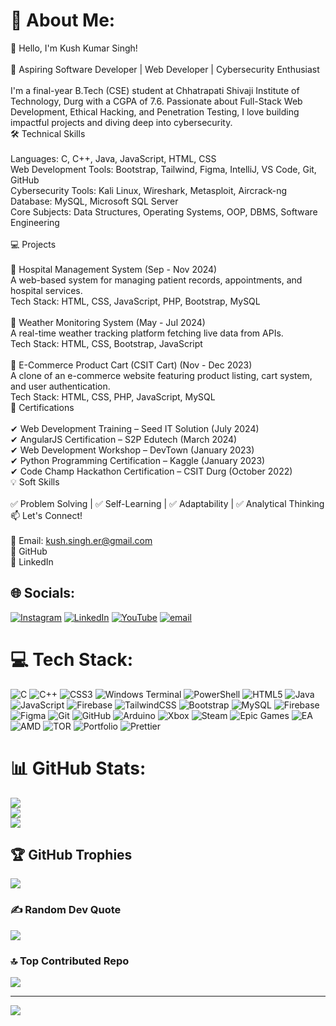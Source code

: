 # 💫 About Me:
👋 Hello, I'm Kush Kumar Singh!<br><br>🚀 Aspiring Software Developer | Web Developer | Cybersecurity Enthusiast<br><br>I'm a final-year B.Tech (CSE) student at Chhatrapati Shivaji Institute of Technology, Durg with a CGPA of 7.6. Passionate about Full-Stack Web Development, Ethical Hacking, and Penetration Testing, I love building impactful projects and diving deep into cybersecurity.<br>🛠️ Technical Skills<br><br>    Languages: C, C++, Java, JavaScript, HTML, CSS<br>    Web Development Tools: Bootstrap, Tailwind, Figma, IntelliJ, VS Code, Git, GitHub<br>    Cybersecurity Tools: Kali Linux, Wireshark, Metasploit, Aircrack-ng<br>    Database: MySQL, Microsoft SQL Server<br>    Core Subjects: Data Structures, Operating Systems, OOP, DBMS, Software Engineering<br><br>💻 Projects<br><br>🔹 Hospital Management System (Sep - Nov 2024)<br>A web-based system for managing patient records, appointments, and hospital services.<br>Tech Stack: HTML, CSS, JavaScript, PHP, Bootstrap, MySQL<br><br>🔹 Weather Monitoring System (May - Jul 2024)<br>A real-time weather tracking platform fetching live data from APIs.<br>Tech Stack: HTML, CSS, Bootstrap, JavaScript<br><br>🔹 E-Commerce Product Cart (CSIT Cart) (Nov - Dec 2023)<br>A clone of an e-commerce website featuring product listing, cart system, and user authentication.<br>Tech Stack: HTML, CSS, PHP, JavaScript, MySQL<br>📜 Certifications<br><br>✔ Web Development Training – Seed IT Solution (July 2024)<br>✔ AngularJS Certification – S2P Edutech (March 2024)<br>✔ Web Development Workshop – DevTown (January 2023)<br>✔ Python Programming Certification – Kaggle (January 2023)<br>✔ Code Champ Hackathon Certification – CSIT Durg (October 2022)<br>💡 Soft Skills<br><br>✅ Problem Solving | ✅ Self-Learning | ✅ Adaptability | ✅ Analytical Thinking<br>📫 Let's Connect!<br><br>📧 Email: kush.singh.er@gmail.com<br>🔗 GitHub<br>🔗 LinkedIn


## 🌐 Socials:
[![Instagram](https://img.shields.io/badge/Instagram-%23E4405F.svg?logo=Instagram&logoColor=white)](https://instagram.com/kush_kumar_singh_rajput_) [![LinkedIn](https://img.shields.io/badge/LinkedIn-%230077B5.svg?logo=linkedin&logoColor=white)](https://linkedin.com/in/kush-kumar-singh-81a84b258/) [![YouTube](https://img.shields.io/badge/YouTube-%23FF0000.svg?logo=YouTube&logoColor=white)](https://youtube.com/@UCNMXhTpCnICAwA82T2Ae6-w) [![email](https://img.shields.io/badge/Email-D14836?logo=gmail&logoColor=white)](mailto:kush.singh.er@gmail.com) 

# 💻 Tech Stack:
![C](https://img.shields.io/badge/c-%2300599C.svg?style=for-the-badge&logo=c&logoColor=white) ![C++](https://img.shields.io/badge/c++-%2300599C.svg?style=for-the-badge&logo=c%2B%2B&logoColor=white) ![CSS3](https://img.shields.io/badge/css3-%231572B6.svg?style=for-the-badge&logo=css3&logoColor=white) ![Windows Terminal](https://img.shields.io/badge/Windows%20Terminal-%234D4D4D.svg?style=for-the-badge&logo=windows-terminal&logoColor=white) ![PowerShell](https://img.shields.io/badge/PowerShell-%235391FE.svg?style=for-the-badge&logo=powershell&logoColor=white) ![HTML5](https://img.shields.io/badge/html5-%23E34F26.svg?style=for-the-badge&logo=html5&logoColor=white) ![Java](https://img.shields.io/badge/java-%23ED8B00.svg?style=for-the-badge&logo=openjdk&logoColor=white) ![JavaScript](https://img.shields.io/badge/javascript-%23323330.svg?style=for-the-badge&logo=javascript&logoColor=%23F7DF1E) ![Firebase](https://img.shields.io/badge/firebase-%23039BE5.svg?style=for-the-badge&logo=firebase) ![TailwindCSS](https://img.shields.io/badge/tailwindcss-%2338B2AC.svg?style=for-the-badge&logo=tailwind-css&logoColor=white) ![Bootstrap](https://img.shields.io/badge/bootstrap-%238511FA.svg?style=for-the-badge&logo=bootstrap&logoColor=white) ![MySQL](https://img.shields.io/badge/mysql-4479A1.svg?style=for-the-badge&logo=mysql&logoColor=white) ![Firebase](https://img.shields.io/badge/firebase-a08021?style=for-the-badge&logo=firebase&logoColor=ffcd34) ![Figma](https://img.shields.io/badge/figma-%23F24E1E.svg?style=for-the-badge&logo=figma&logoColor=white) ![Git](https://img.shields.io/badge/git-%23F05033.svg?style=for-the-badge&logo=git&logoColor=white) ![GitHub](https://img.shields.io/badge/github-%23121011.svg?style=for-the-badge&logo=github&logoColor=white) ![Arduino](https://img.shields.io/badge/-Arduino-00979D?style=for-the-badge&logo=Arduino&logoColor=white) ![Xbox](https://img.shields.io/badge/xbox-%23107C10.svg?style=for-the-badge&logo=xbox&logoColor=white) ![Steam](https://img.shields.io/badge/steam-%23000000.svg?style=for-the-badge&logo=steam&logoColor=white) ![Epic Games](https://img.shields.io/badge/epicgames-%23313131.svg?style=for-the-badge&logo=epicgames&logoColor=white) ![EA](https://img.shields.io/badge/ea-%23000000.svg?style=for-the-badge&logo=ea&logoColor=white) ![AMD](https://img.shields.io/badge/AMD-%23000000.svg?style=for-the-badge&logo=amd&logoColor=white) ![TOR](https://img.shields.io/badge/tor-%237E4798.svg?style=for-the-badge&logo=tor-project&logoColor=white) ![Portfolio](https://img.shields.io/badge/Portfolio-%23000000.svg?style=for-the-badge&logo=firefox&logoColor=#FF7139) ![Prettier](https://img.shields.io/badge/prettier-%23F7B93E.svg?style=for-the-badge&logo=prettier&logoColor=black)
# 📊 GitHub Stats:
![](https://github-readme-stats.vercel.app/api?username=RYUGA02&theme=dark&hide_border=false&include_all_commits=true&count_private=false)<br/>
![](https://nirzak-streak-stats.vercel.app/?user=RYUGA02&theme=dark&hide_border=false)<br/>
![](https://github-readme-stats.vercel.app/api/top-langs/?username=RYUGA02&theme=dark&hide_border=false&include_all_commits=true&count_private=false&layout=compact)

## 🏆 GitHub Trophies
![](https://github-profile-trophy.vercel.app/?username=RYUGA02&theme=radical&no-frame=false&no-bg=true&margin-w=4)

### ✍️ Random Dev Quote
![](https://quotes-github-readme.vercel.app/api?type=horizontal&theme=radical)

### 🔝 Top Contributed Repo
![](https://github-contributor-stats.vercel.app/api?username=RYUGA02&limit=5&theme=dark&combine_all_yearly_contributions=true)

---
[![](https://visitcount.itsvg.in/api?id=RYUGA02&icon=0&color=0)](https://visitcount.itsvg.in)

<!-- Proudly created with GPRM ( https://gprm.itsvg.in ) -->
